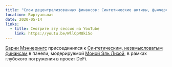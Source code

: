```yaml
---
title: "Слои децентрализованных финансов: Синтетические активы, фьючерсы, опционы: Что дальше?"
location: Виртуальная
date: 2020-05-14
links:
  - title: Смотрите эту сессию на YouTube
    link: https://youtu.be/WllCpM8ki5o
---
```


<a href="https://twitter.com/barnabee" target="_blank">Барни Мэннерингс</a> присоединился к <a href="https://twitter.com/synthetix_io" target="_blank">Синтетическим, незамысловатым финансам</a> в панели, модерируемой <a href="https://twitter.com/Mona_El_Isa" target="_blank">Моной Эль Лизой</a>, в рамках глубокого погружения в проект DeFi.
